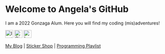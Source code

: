 # Welcome to Angela's GitHub
I am a 2022 Gonzaga Alum. Here you will find my coding (mis)adventures! 

[<img title="Instagram" alt="Instagram" src="https://angelageorge.com/wp-content/uploads/2021/05/Instagram_Glyph_Gradient_RGB.png" width="25" height="25">](https://www.instagram.com/artfully_ange/) 
[<img title="Giphy" alt="Giphy" src="https://angelageorge.com/wp-content/uploads/2021/04/Giphy-Icon-Circle-270-px.png" width="25" height="25">](https://giphy.com/artfully_ange) [<img title="Podcast" alt="headphones" src="https://img.icons8.com/plasticine/100/headphones--v2.png" width="25" height="25">](https://angelageorge.com/voz-memos)

[My Blog](https://www.angelageorge.com) | [Sticker Shop](https://www.redbubble.com/es/people/artfully-ange/shop?asc=u&ref=account-nav-dropdown) | [Programming Playlist](https://open.spotify.com/playlist/73dCmYaps3B68VvAepkxSS?si=3fc50ed48e734701)
